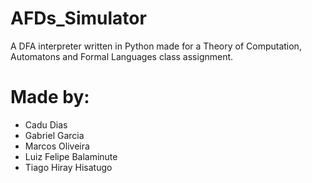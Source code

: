 # AFDs_Simulator
A DFA interpreter written in Python made for a Theory of Computation, Automatons and Formal Languages class assignment.

# Made by:

- Cadu Dias
- Gabriel Garcia
- Marcos Oliveira
- Luiz Felipe Balaminute
- Tiago Hiray Hisatugo

